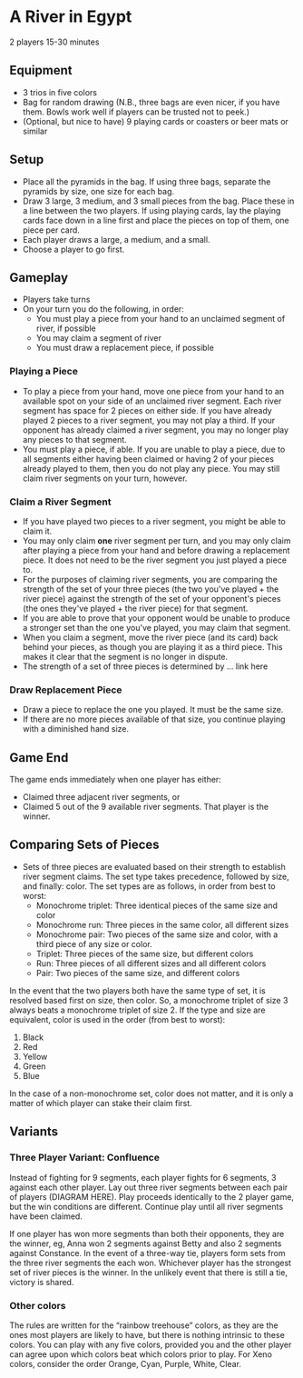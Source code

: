 # A River in Egypt
2 players
15-30 minutes

## Equipment
- 3 trios in five colors
- Bag for random drawing (N.B., three bags are even nicer, if you have them. Bowls work well if players can be trusted not to peek.)
- (Optional, but nice to have) 9 playing cards or coasters or beer mats or similar

## Setup
- Place all the pyramids in the bag. If using three bags, separate the pyramids by size, one size for each bag.
- Draw 3 large, 3 medium, and 3 small pieces from the bag. Place these in a line between the two players. If using playing cards, lay the playing cards face down in a line first and place the pieces on top of them, one piece per card.
- Each player draws a large, a medium, and a small. 
- Choose a player to go first.

## Gameplay
- Players take turns
- On your turn you do the following, in order:
  - You must play a piece from your hand to an unclaimed segment of river, if possible
  - You may claim a segment of river 
  - You must draw a replacement piece, if possible

### Playing a Piece
- To play a piece from your hand, move one piece from your hand to an available spot on your side of an unclaimed river segment. Each river segment has space for 2 pieces on either side. If you have already played 2 pieces to a river segment, you may not play a third. If your opponent has already claimed a river segment, you may no longer play any pieces to that segment.
- You must play a piece, if able. If you are unable to play a piece, due to all segments either having been claimed or having 2 of your pieces already played to them, then you do not play any piece. You may still claim river segments on your turn, however.

### Claim a River Segment
- If you have played two pieces to a river segment, you might be able to claim it.
- You may only claim **one** river segment per turn, and you may only claim after playing a piece from your hand and before drawing a replacement piece. It does not need to be the river segment you just played a piece to.
- For the purposes of claiming river segments, you are comparing the strength of the set of your three pieces (the two you've played + the river piece) against the strength of the set of your opponent's pieces (the ones they've played + the river piece) for that segment.
- If you are able to prove that your opponent would be unable to produce a stronger set than the one you've played, you may claim that segment.
- When you claim a segment, move the river piece (and its card) back behind your pieces, as though you are playing it as a third piece. This makes it clear that the segment is no longer in dispute.
- The strength of a set of three pieces is determined by ... link here

### Draw Replacement Piece
- Draw a piece to replace the one you played. It must be the same size.
- If there are no more pieces available of that size, you continue playing with a diminished hand size.

## Game End
The game ends immediately when one player has either:
- Claimed three adjacent river segments, or
- Claimed 5 out of the 9 available river segments.
That player is the winner.

## Comparing Sets of Pieces
- Sets of three pieces are evaluated based on their strength to establish river segment claims. The set type takes precedence, followed by size, and finally: color. The set types are as follows, in order from best to worst:
  - Monochrome triplet: Three identical pieces of the same size and color
  - Monochrome run: Three pieces in the same color, all different sizes
  - Monochrome pair: Two pieces of the same size and color, with a third piece of any size or color.
  - Triplet: Three pieces of the same size, but different colors
  - Run: Three pieces of all different sizes and all different colors
  - Pair: Two pieces of the same size, and different colors

In the event that the two players both have the same type of set, it is resolved based first on size, then color. So, a monochrome triplet of size 3 always beats a monochrome triplet of size 2. If the type and size are equivalent, color is used in the order (from best to worst):
  1. Black
  2. Red
  3. Yellow
  4. Green
  5. Blue

In the case of a non-monochrome set, color does not matter, and it is only a matter of which player can stake their claim first.


## Variants

### Three Player Variant: Confluence
Instead of fighting for 9 segments, each player fights for 6 segments, 3 against each other player. Lay out three river segments between each pair of players (DIAGRAM HERE). Play proceeds identically to the 2 player game, but the win conditions are different. Continue play until all river segments have been claimed.

If one player has won more segments than both their opponents, they are the winner, eg, Anna won 2 segments against Betty and also 2 segments against Constance.
In the event of a three-way tie, players form sets from the three river segments the each won. Whichever player has the strongest set of river pieces is the winner. In the unlikely event that there is still a tie, victory is shared.


### Other colors
The rules are written for the “rainbow treehouse” colors, as they are the ones most players are likely to have, but there is nothing intrinsic to these colors. You can play with any five colors, provided you and the other player can agree upon which colors beat which colors prior to play. For Xeno colors, consider the order Orange, Cyan, Purple, White, Clear. 
